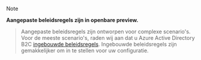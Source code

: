 > [!NOTE]
> **Aangepaste beleidsregels zijn in openbare preview.**

> Aangepaste beleidsregels zijn ontworpen voor complexe scenario's. Voor de meeste scenario's, raden wij aan dat u Azure Active Directory B2C [ingebouwde beleidsregels](..\articles\active-directory-b2c\active-directory-b2c-reference-policies.md). Ingebouwde beleidsregels zijn gemakkelijker om in te stellen voor uw configuratie.

